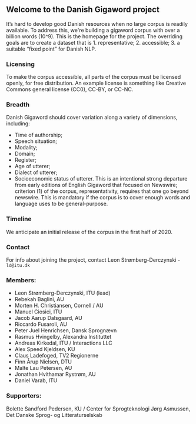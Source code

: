 ## Welcome to the Danish Gigaword project

It’s hard to develop good Danish resources when no large corpus is readily available. To address this, we're building a gigaword corpus with over a billion words (10^9). This is the homepage for the project. The overriding goals are to create a dataset that is 1. representative; 2. accessible; 3. a suitable “fixed point” for Danish NLP.

### Licensing
To make the corpus accessible, all parts of the corpus must be licensed openly, for free distribution. An example license is something like Creative Commons general license (CC0), CC-BY, or CC-NC.


### Breadth
Danish Gigaword should cover variation along a variety of dimensions, including:
* Time of authorship;
* Speech situation;
* Modality;
* Domain;
* Register;
* Age of utterer;
* Dialect of utterer;
* Socioeconomic status of utterer.
This is an intentional strong departure from early editions of English Gigaword that focused on Newswire; criterion (1) of the corpus, representativity, requires that one go beyond newswire. This is mandatory if the corpus is to cover enough words and language uses to be general-purpose.

### Timeline
We anticipate an initial release of the corpus in the first half of 2020.

### Contact
For info about joining the project, contact Leon Strømberg-Derczynski - `ld@itu.dk`

### Members:
* Leon Strømberg-Derczynski, ITU (lead)
* Rebekah Baglini, AU
* Morten H. Christiansen, Cornell / AU
* Manuel Ciosici, ITU
* Jacob Aarup Dalsgaard, AU
* Riccardo Fusaroli, AU
* Peter Juel Henrichsen, Dansk Sprognævn
* Rasmus Hvingelby, Alexandra Instituttet
* Andreas Kirkedal, ITU / Interactions LLC
* Alex Speed Kjeldsen, KU
* Claus Ladefoged, TV2 Regionerne
* Finn Årup Nielsen, DTU
* Malte Lau Petersen, AU
* Jonathan Hvithamar Rystrøm, AU
* Daniel Varab, ITU

### Supporters:

Bolette Sandford Pedersen, KU / Center for Sprogteknologi
Jørg Asmussen, Det Danske Sprog- og Litteraturselskab
